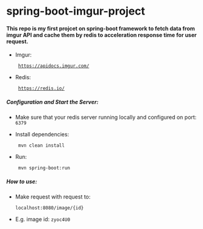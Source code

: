 # spring-boot-imgur-project
#### This repo is my first projcet on spring-boot framework to fetch data from imgur API and cache them by redis to acceleration response time for user request.
 + Imgur: <pre><code> https://apidocs.imgur.com/</code></pre>
 + Redis: <pre><code> https://redis.io/ </code></pre>
##### Configuration and Start the Server:
+ Make sure that your redis server running locally and configured on port: <code> 6379 </code>

+ Install dependencies: 
  <pre><code> mvn clean install</code></pre>
+ Run: 
  <pre><code> mvn spring-boot:run</code></pre>
  
  
##### How to use:
+ Make request with request to: 
  <pre><code>localhost:8080/image/{id}</code></pre>
+ E.g. image id: <code>zyoc4U0</code>
